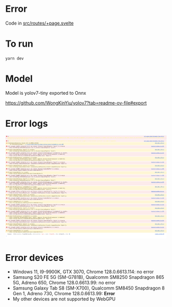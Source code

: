 # Error

Code in [src/routes/+page.svelte](src/routes/+page.svelte)

# To run

`yarn dev`

# Model

Model is yolov7-tiny exported to Onnx

https://github.com/WongKinYiu/yolov7?tab=readme-ov-file#export

# Error logs

![Error logs](./docs/error_screen.png)

# Error devices

- Windows 11, I9-9900K, GTX 3070, Chrome 128.0.6613.114: no error
- Samsung S20 FE 5G (SM-G781B), Qualcomm SM8250 Snapdragon 865 5G, Adreno 650, Chrome 128.0.6613.99: no error
- Samsung Galaxy Tab S8 (SM-X700), Qualcomm SM8450 Snapdragon 8 Gen 1, Adreno 730, Chrome 128.0.6613.99: **Error**
- My other devices are not supported by WebGPU